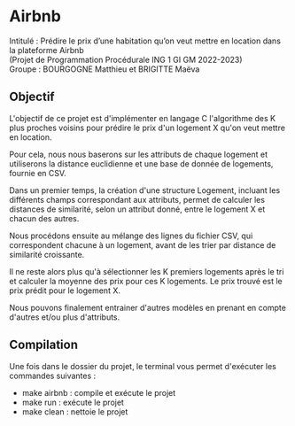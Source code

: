 # Airbnb
Intitulé : Prédire le prix d’une habitation qu’on veut mettre en  location dans la plateforme Airbnb  
(Projet de Programmation Procédurale ING 1 GI GM 2022-2023)  
Groupe : BOURGOGNE Matthieu et BRIGITTE Maëva
 
## Objectif
L'objectif de ce projet est d'implémenter en langage C l'algorithme des K plus proches voisins pour prédire le prix d'un logement X qu'on veut mettre en location.  
  
Pour cela, nous nous baserons sur les attributs de chaque logement et utiliserons la distance euclidienne et une base de donnée de logements, fournie en CSV.  
  
Dans un premier temps, la création d'une structure Logement, incluant les différents champs correspondant aux attributs, permet de calculer les distances de similarité, selon un attribut donné, entre le logement X et chacun des autres.  
  
Nous procédons ensuite au mélange des lignes du fichier CSV, qui correspondent chacune à un logement, avant de les trier par distance de similarité croissante.  

Il ne reste alors plus qu'à sélectionner les K premiers logements après le tri et calculer la moyenne des prix pour ces K logements. Le prix trouvé est le prix prédit pour le logement X.

Nous pouvons finalement entrainer d'autres modèles en prenant en compte d'autres et/ou plus d'attributs.   
  
## Compilation
Une fois dans le dossier du projet, le terminal vous permet d'exécuter les commandes suivantes :  
* make airbnb : compile et exécute le projet
* make run : exécute le projet
* make clean : nettoie le projet
